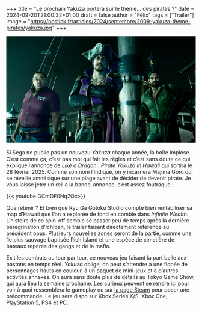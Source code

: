 +++
title = "Le prochain Yakuza portera sur le thème… des pirates ?"
date = 2024-09-20T21:00:32+01:00
draft = false
author = "Félix"
tags = ["Trailer"]
image = "https://nostick.fr/articles/2024/septembre/2009-yakuza-theme-pirates/yakuza.jpg"
+++

![Like a Dragon : Pirate Yakuza in Hawaii](yakuza.jpg) 

Si Sega ne publie pas un nouveau *Yakuza* chaque année, la boîte implose. C’est comme ça, c’est pas moi qui fait les règles et c’est sans doute ce qui explique l’annonce de *Like a Dragon : Pirate Yakuza in Hawaii* qui sortira le 28 février 2025. Comme son nom l’indique, on y incarnera Majima Goro qui se réveille amnésique sur une plage avant de décider de devenir pirate. Je vous laisse jeter un œil à la bande-annonce, c’est assez foutraque :

{{< youtube GCmDF0NqZQc>}}

Que retenir ? Et bien que Ryu Ga Gotoku Studio compte bien rentabiliser sa map d’Hawaii que l’on a explorée de fond en comble dans *Infinite Wealth*. L’histoire de ce spin-off semble se passer peu de temps après la dernière pérégrination d’Ichiban, le trailer faisant directement référence au précédent opus. Plusieurs nouvelles zones seront de la partie, comme une île plus sauvage baptisée Rich Island et une espèce de cimetière de bateaux repères des gangs et de la mafia.

Exit les combats au tour par tour, ce nouveau jeu faisant la part belle aux bastons en temps réel. *Yakuza* oblige, on peut s’attendre à une flopée de personnages hauts en couleur, à un paquet de mini-jeux et à d’autres activités annexes. On aura sans doute plus de détails au Tokyo Game Show, qui aura lieu la semaine prochaine. Les curieux peuvent se rendre [ici](https://www.youtube.com/watch?v=T6aJQ9hDFxk) pour voir à quoi ressemblera le gameplay ou sur [la page Steam](https://store.steampowered.com/app/3061810/Like_a_Dragon_Pirate_Yakuza_in_Hawaii/) pour poser une précommande. Le jeu sera dispo sur Xbox Series X/S, Xbox One, PlayStation 5, PS4 et PC.